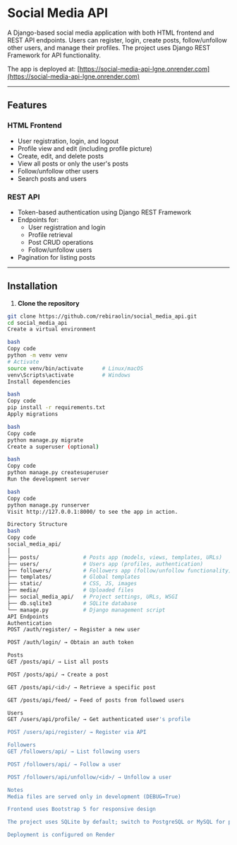# Social Media API

A Django-based social media application with both HTML frontend and REST API endpoints. Users can register, login, create posts, follow/unfollow other users, and manage their profiles. The project uses Django REST Framework for API functionality.

The app is deployed at: [https://social-media-api-lgne.onrender.com](https://social-media-api-lgne.onrender.com)

---

## Features

### HTML Frontend
- User registration, login, and logout
- Profile view and edit (including profile picture)
- Create, edit, and delete posts
- View all posts or only the user's posts
- Follow/unfollow other users
- Search posts and users

### REST API
- Token-based authentication using Django REST Framework
- Endpoints for:
  - User registration and login
  - Profile retrieval
  - Post CRUD operations
  - Follow/unfollow users
- Pagination for listing posts

---

## Installation

1. **Clone the repository**
```bash
git clone https://github.com/rebiraolin/social_media_api.git
cd social_media_api
Create a virtual environment

bash
Copy code
python -m venv venv
# Activate
source venv/bin/activate      # Linux/macOS
venv\Scripts\activate         # Windows
Install dependencies

bash
Copy code
pip install -r requirements.txt
Apply migrations

bash
Copy code
python manage.py migrate
Create a superuser (optional)

bash
Copy code
python manage.py createsuperuser
Run the development server

bash
Copy code
python manage.py runserver
Visit http://127.0.0.1:8000/ to see the app in action.

Directory Structure
bash
Copy code
social_media_api/
│
├── posts/              # Posts app (models, views, templates, URLs)
├── users/              # Users app (profiles, authentication)
├── followers/          # Followers app (follow/unfollow functionality)
├── templates/          # Global templates
├── static/             # CSS, JS, images
├── media/              # Uploaded files
├── social_media_api/   # Project settings, URLs, WSGI
├── db.sqlite3          # SQLite database
└── manage.py           # Django management script
API Endpoints
Authentication
POST /auth/register/ → Register a new user

POST /auth/login/ → Obtain an auth token

Posts
GET /posts/api/ → List all posts

POST /posts/api/ → Create a post

GET /posts/api/<id>/ → Retrieve a specific post

GET /posts/api/feed/ → Feed of posts from followed users

Users
GET /users/api/profile/ → Get authenticated user's profile

POST /users/api/register/ → Register via API

Followers
GET /followers/api/ → List following users

POST /followers/api/ → Follow a user

POST /followers/api/unfollow/<id>/ → Unfollow a user

Notes
Media files are served only in development (DEBUG=True)

Frontend uses Bootstrap 5 for responsive design

The project uses SQLite by default; switch to PostgreSQL or MySQL for production

Deployment is configured on Render